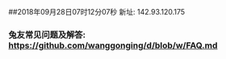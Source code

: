 ##2018年09月28日07时12分07秒 新址: 142.93.120.175
### 兔友常见问题及解答: https://github.com/wanggonging/d/blob/w/FAQ.md
